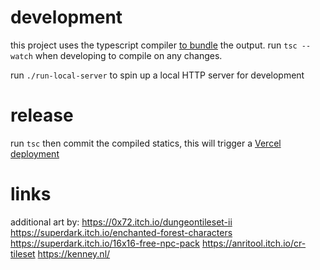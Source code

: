 # development
this project uses the typescript compiler [to bundle](https://mattallan.me/posts/modern-javascript-without-a-bundler/) the output. run `tsc --watch` when developing to compile on any changes.

run `./run-local-server` to spin up a local HTTP server for development

# release
run `tsc` then commit the compiled statics, this will trigger a [Vercel deployment](https://vercel.com/tylerbonnell/quest/deployments)

# links
additional art by:
https://0x72.itch.io/dungeontileset-ii
https://superdark.itch.io/enchanted-forest-characters 
https://superdark.itch.io/16x16-free-npc-pack
https://anritool.itch.io/cr-tileset
https://kenney.nl/
